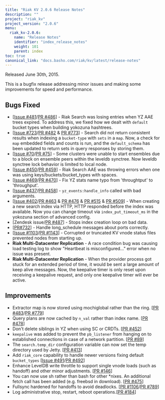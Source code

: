 ```yaml
---
title: "Riak KV 2.0.6 Release Notes"
description: ""
project: "riak_kv"
project_version: "2.0.6"
menu:
  riak_kv-2.0.6:
    name: "Release Notes"
    identifier: "index_release_notes"
    weight: 101
    parent: index
toc: true
canonical_link: "docs.basho.com/riak/kv/latest/release-notes"
---
```


Released June 30th, 2015.

This is a bugfix release addressing minor issues and making some improvements for speed and performance.

## Bugs Fixed

* [[Issue #481](https://github.com/basho/yokozuna/issues/481)/[PR #486](https://github.com/basho/yokozuna/pull/486)] - Riak Search was losing entries when YZ AAE trees expired. To address this, we fixed how we dealt with `default` bucket types when building yokozuna hashtrees.
* [[Issue #723](https://github.com/basho/riak/issues/723)/[PR #482](https://github.com/basho/yokozuna/pull/482) & [PR #773](https://github.com/basho/riak_test/pull/773)] - Search did not return consistent results when indexing a `bucket-type` with `sets` in a `map`. Now, a check for `map` embedded fields and counts is run, and the `default_schema` has been updated to return sets in query responses by storing them.
* [[Issue #70](https://github.com/basho/riak_ensemble/issues/70)/[PR #75](https://github.com/basho/riak_ensemble/pull/75)] - Some clusters were unable to start ensembles due to a block on ensemble peers within the leveldb synctree. Now leveldb synctree lock behavior is limited to local node.
* [[Issue #450](https://github.com/basho/yokozuna/issues/450)/[PR #459](https://github.com/basho/yokozuna/pull/459)] - Riak Search AAE was throwing errors when one was using keys/buckets/bucket_types with spaces.
* [[Issue #469](https://github.com/basho/yokozuna/pull/469)/[PR #470](https://github.com/basho/yokozuna/pull/470)] - Fix YZ stats name typo from 'throughtput' to 'throughput'.
* [[Issue #437](https://github.com/basho/yokozuna/issues/437)/[PR #458](https://github.com/basho/yokozuna/pull/458)] - `yz_events:handle_info` called with bad arguments.
* [[Issue #402](https://github.com/basho/yokozuna/pull/402)/[PR #463](https://github.com/basho/yokozuna/pull/463) & [PR #476](https://github.com/basho/yokozuna/pull/476) & [PR #515](https://github.com/basho/yokozuna/pull/515) & [PR #509](https://github.com/basho/yokozuna/pull/509)] - When creating a new search index via HTTP, HTTP responded before the index was available. Now you can change timeout via `index_put_timeout_ms` in the yokozuna section of advanced config.
* [Zendesk issue/[PR #487](https://github.com/basho/yokozuna/pull/487)] - Stops index creation loop on bad data.
* [[PR#732](https://github.com/basho/riak_core/pull/732)] - Handle long_schedule messages about ports correctly.
* [[Issue #1103](https://github.com/basho/riak_kv/issues/1103)/[PR #1143](https://github.com/basho/riak_kv/pull/1143)] - Corrupted or truncated KV vnode status files prevented nodes from starting up.
* **Riak Multi-Datacenter Replication** - A race condition bug was causing load testing log to show "Heartbeat is misconfigured..." error when no issue was present.
* **Riak Multi-Datacenter Replication** - When the provider process got stuck for an extended period of time, it would be sent a large amount of keep alive messages. Now, the keepalive timer is only reset upon receiving a keepalive request, and only one keepalive timer will ever be active.

## Improvements

* Extractor map is now stored using mochiglobal rather than the ring. [[PR #483](https://github.com/basho/yokozuna/pull/483)/[PR #779](https://github.com/basho/riak_test/pull/779)]
* Query plans are now cached by `n_val` rather than index name. [[PR #478](https://github.com/basho/yokozuna/pull/478)]
* Don't delete siblings in YZ when using SC or CRDTs. [[PR #452](https://github.com/basho/yokozuna/pull/452)]
* `keepalive` was added to prevent the `pb_listener` from hanging on to established connections in case of a network partition. [[PR #89](https://github.com/basho/riak_api/pull/89)]
* The `search.temp_dir` configuration variable can now set the temp directory used by Jetty. [[PR #413](https://github.com/basho/yokozuna/pull/413)]
* Add `riak_core` capability to handle newer versions fixing default `bucket_types` [[Issue #491](https://github.com/basho/yokozuna/issues/491)/[PR #492](https://github.com/basho/yokozuna/pull/492)]
* Enhance LevelDB write throttle to support single vnode loads (such as handoff) and other minor adjustments. [[PR #146](https://github.com/basho/leveldb/pull/146)]
* You can now use sh rather than bash for other *nixes.  An additional fetch call has been added (e.g. freebsd in download). [[PR #475](https://github.com/basho/yokozuna/pull/475)]
* Fullsync hardened for handoffs to avoid deadlocks. [[PR #1106](https://github.com/basho/riak_kv/pull/1106)/[PR #789](https://github.com/basho/riak_test/pull/789)]
* Log administrative stop, restart, reboot operations.[[PR #184](https://github.com/basho/node_package/pull/184)]
